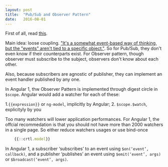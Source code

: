 ```yaml
---
layout: post
title:  "Pub/Sub and Observer Pattern"
date:   2016-08-01 
---
```


First of all, read [this](https://addyosmani.com/resources/essentialjsdesignpatterns/book/#observerpatternjavascript).

Main idea: loose coupling. ["It's a somewhat event-based way of thinking, but the "events" aren't tied to a specific object."](http://stackoverflow.com/a/13513771/6901252). So for Pub/Sub, they don't even know if their counterparts exist. For Observer pattern, though observer must subscribe to the subject, observers don't know about each other.

Also, because subscribers are agnostic of publisher, they can implement an event handler published by any one.

In Angular 1, thw Observer Pattern is implemented through digest circle in `$scope`. Angular would add a watcher for each of these:

1.`{{expression}}` or `ng-model`, implicitly by Angular;
2. `$scope.$watch`, explicityly by you

Too many watchers will lower application performances. For Angular 1, the offcial recommedation is that you should not have more than 2000 watchers in a single page. So either reduce watchers usages or use bind-once 

```javascript
    {{::crtl.model}}
```

In Angular 1, a subscriber ‘subscribes’ to an event using `$on(‘event’, callback)`, and a publisher ‘publishes’ an event using `$emit(‘event’, args)` or `$broadcast(‘event’, args)`.